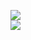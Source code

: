 [![](https://img.shields.io/badge/Made%20With-Github%20Spray-lightgrey.svg?style=for-the-badge&logo=github)](https://github.com/Annihil/github-spray#839)  
[![](https://i.imgur.com/2DrTn0Z.gif)](https://github.com/Annihil/github-spray)